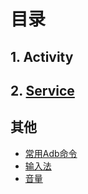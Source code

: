 # 目录

## 1. Activity

## 2. [Service](https://github.com/AndBird/MyNote/edit/master/android/Service.md)



## 其他
* [常用Adb命令](https://github.com/AndBird/MyNote/blob/master/android/常用Adb命令.md)
* [输入法](https://github.com/AndBird/MyNote/blob/master/android/输入法.md)
* [音量](https://github.com/AndBird/MyNote/edit/master/android/音量.md)
